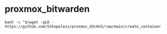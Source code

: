 # proxmox_bitwarden

```
bash -c "$(wget -qLO - https://github.com/Sthopeless/proxmox_d3c0n5/raw/main/create_container.sh)"
```
